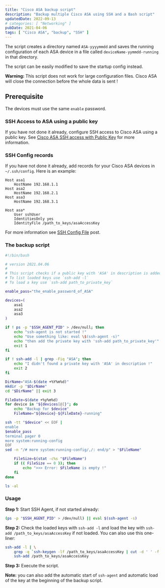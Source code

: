```yaml
---
title: "Cisco ASA backup script"
description: "Backup multiple Cisco ASA using SSH and a Bash script"
updatedDate: 2022-09-13
# categories: [ "Networking" ]
pubDate: 2021-04-06
tags: [ "Cisco ASA", "backup", "SSH" ]
---
```


The script creates a directory named `ASA-yyyymmdd` and saves the running configuration of each ASA device in a file called `deviceName-yymmdd-running` in that directory.

The script can be easily modified to save the startup config instead.

**Warning:** This script does not work for large configuration files. Cisco ASA will close the connection before the whole data is sent !

## Prerequisite

The devices must use the same `enable` password.

### SSH Access to ASA using a public key

If you have not done it already, configure SSH access to Cisco ASA using a public key.
See [Cisco ASA SSH access with Public Key](/blog/ciscoasa_ssh_access_pk) for more information.

### SSH Config records

If you have not done it already, add records for your Cisco ASA devices in `~/.ssh/config`. Here is an example:

```plaintext
Host asa1
    HostName 192.168.1.1
Host asa2
    HostName 192.168.2.1
Host asa3
    HostName 192.168.3.1

Host asa*
    User sshUser
    IdentitiesOnly yes
    IdentityFile /path_to_keys/asaAccessKey
```

For more information see [SSH Config File](/blog/ssh_config) post.

### The backup script

```sh
#!/bin/bash

# version 2021.04.06
#
# This script checks if a public key with 'ASA' in description is added to ssh-agent.
# To list loaded keys use `ssh-add -l`
# To load a key use `ssh-add path_to_private_key`

enable_pass="the_enable_password_of_ASA"

devices=(
    asa1
    asa2
    asa3
)

if ! ps -p "$SSH_AGENT_PID" > /dev/null; then
    echo "ssh-agent is not started !"
    echo "Use something like: eval \$(ssh-agent -s)"
    echo "then add the private key with 'ssh-add path_to_private_key'"
    exit 1
fi

if ! ssh-add -l | grep -Fiq "ASA"; then
    echo "I didn't found a private key with 'ASA' in description !"
    exit 2
fi

DirName="ASA-$(date +%Y%m%d)"
mkdir -p "$DirName"
cd "$DirName" || exit 3

FileDate=$(date +%y%m%d)
for device in "${devices[@]}"; do
    echo "Backup for $device"
    FileName="${device}-${FileDate}-running"

ssh -tt "$device" << EOF | 
enable
$enable_pass
terminal pager 0
more system:running-config
EOF
sed -n "/# more system:running-config/,/: end/p" > "$FileName"

    FileSize=$(stat -c%s "$FileName")
    if (( FileSize == 0 )); then
        echo ">>> Error: $FileName is empty !"
    fi
done

ls -al
```

### Usage

**Step 1:** Start SSH Agent, if not started already:

```sh
(ps -p "$SSH_AGENT_PID" > /dev/null) || eval $(ssh-agent -s)
```

**Step 2:** Check the loaded keys with `ssh-add -l` and load the key with `ssh-add /path_to_keys/asaAccessKey` if not loaded.
You can also use this one-liner:

```sh
ssh-add -l | \
    grep -q `ssh-keygen -lf /path_to_keys/asaAccessKey | cut -d ' ' -f 2` || \
    ssh-add /path_to_keys/asaAccessKey
```

**Step 3:** Execute the script.

**Note:** you can also add the automatic start of `ssh-agent` and automatic load of the key at the beginning of the backup script.
